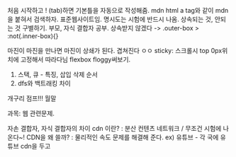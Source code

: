 처음 시작하고 ! (tab)하면 기본틀을 자동으로 작성해줌.
mdn html a tag와 같이 mdn을 붙혀서 검색하자. 표준웹사이트임. 
명시도는 시험에 반드시 나옴.
상속되는 것, 안되는 것 구별하기.
부모, 자식 결합자 공부.
상속받지 않겠다 -> .outer-box > :not(.inner-box){}

마진이 마진을 만나면 마진이 상쇄가 된다. 겹쳐진다 ㅇㅇ
sticky: 스크롤시 top 0px위치에 고정해서 따라다님
flexbox floggy써보기.

1. 스택, 큐 - 특징, 삽입 삭제 순서
2. dfs와 백트래킹 차이

개구리 점프!!! 월말


과목: 웹 관련문제.

자손 결합자, 자식 결합자의 차이
cdn 이란? : 분산 컨텐츠 네트워크  / 무조건 시험에 나온다~!
CDN을 왜 쓸까? : 물리적인 속도 문제를 해결해 준다.
ex) 유튜브 - 각 국에 유튜브 cdn을 두고